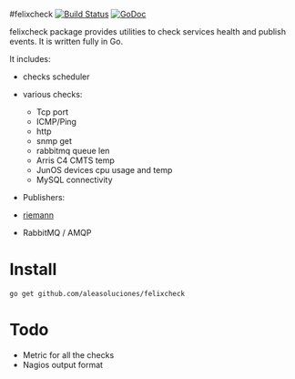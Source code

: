 #felixcheck
[![Build Status](https://travis-ci.org/aleasoluciones/felixcheck.svg?branch=master)](https://travis-ci.org/aleasoluciones/felixcheck)
[![GoDoc](https://godoc.org/github.com/aleasoluciones/felixcheck?status.png)](http://godoc.org/github.com/aleasoluciones/felixcheck)

felixcheck package provides utilities to check services health and publish events. 
It is written fully in Go. 

It includes:
 * checks scheduler
 * various checks:
   * Tcp port
   * ICMP/Ping
   * http
   * snmp get
   * rabbitmq queue len
   * Arris C4 CMTS temp
   * JunOS devices cpu usage and temp
   * MySQL connectivity

 * Publishers:
  * [riemann](http://riemann.io/)
  * RabbitMQ / AMQP

Install
=======

```
go get github.com/aleasoluciones/felixcheck
```

Todo
====
 * Metric for all the checks
 * Nagios output format
